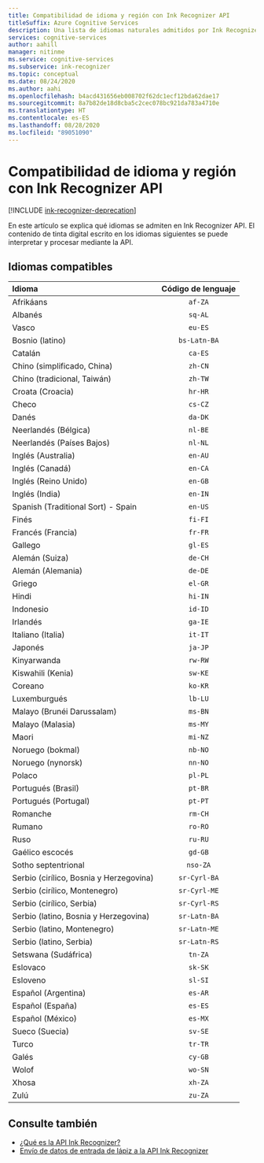 ```yaml
---
title: Compatibilidad de idioma y región con Ink Recognizer API
titleSuffix: Azure Cognitive Services
description: Una lista de idiomas naturales admitidos por Ink Recognizer API.
services: cognitive-services
author: aahill
manager: nitinme
ms.service: cognitive-services
ms.subservice: ink-recognizer
ms.topic: conceptual
ms.date: 08/24/2020
ms.author: aahi
ms.openlocfilehash: b4acd431656eb008702f62dc1ecf12bda62dae17
ms.sourcegitcommit: 8a7b82de18d8cba5c2cec078bc921da783a4710e
ms.translationtype: HT
ms.contentlocale: es-ES
ms.lasthandoff: 08/28/2020
ms.locfileid: "89051090"
---
```

# <a name="language-and-region-support-for-the-ink-recognizer-api"></a>Compatibilidad de idioma y región con Ink Recognizer API

[!INCLUDE [ink-recognizer-deprecation](includes/deprecation-note.md)]

En este artículo se explica qué idiomas se admiten en Ink Recognizer API. El contenido de tinta digital escrito en los idiomas siguientes se puede interpretar y procesar mediante la API.

## <a name="supported-languages"></a>Idiomas compatibles

| Idioma                                   | Código de lenguaje   |
|:-------------------------------------------|:---------------:|
| Afrikáans                                  |    `af-ZA`      |
| Albanés                                   |     `sq-AL`     |
| Vasco                                     |     `eu-ES`     |
| Bosnio (latino)                            | `bs-Latn-BA`    |
| Catalán                                    |     `ca-ES`     |
| Chino (simplificado, China)                |     `zh-CN`     |
| Chino (tradicional, Taiwán)              |     `zh-TW`     |
| Croata (Croacia)                         |     `hr-HR`     |
| Checo                                      |     `cs-CZ`     |
| Danés                                     |     `da-DK`     |
| Neerlandés (Bélgica)                            |     `nl-BE`     |
| Neerlandés (Países Bajos)                        |     `nl-NL`     |
| Inglés (Australia)                        |     `en-AU`     |
| Inglés (Canadá)                           |     `en-CA`     |
| Inglés (Reino Unido)                   |     `en-GB`     |
| Inglés (India)                            |     `en-IN`     |
| Spanish (Traditional Sort) - Spain                    |     `en-US`     |
| Finés                                    |     `fi-FI`     |
| Francés (Francia)                            |     `fr-FR`     |
| Gallego                                   |     `gl-ES`     |
| Alemán (Suiza)                      |     `de-CH`     |
| Alemán (Alemania)                           |     `de-DE`     |
| Griego                                      |     `el-GR`     |
| Hindi                                      |     `hi-IN`     |
| Indonesio                                 |     `id-ID`     |
| Irlandés                                      |     `ga-IE`     |
| Italiano (Italia)                            |     `it-IT`     |
| Japonés                                   |     `ja-JP`     |
| Kinyarwanda                                |     `rw-RW`     |
| Kiswahili (Kenia)                          |     `sw-KE`     |
| Coreano                                     |     `ko-KR`     |
| Luxemburgués                              |     `lb-LU`     |
| Malayo (Brunéi Darussalam)                  |     `ms-BN`     |
| Malayo (Malasia)                           |     `ms-MY`     |
| Maori                                      |     `mi-NZ`     |
| Noruego (bokmal)                         |     `nb-NO`     |
| Noruego (nynorsk)                        |     `nn-NO`     |
| Polaco                                     |     `pl-PL`     |
| Portugués (Brasil)                        |     `pt-BR`     |
| Portugués (Portugal)                      |     `pt-PT`     |
| Romanche                                    |     `rm-CH`     |
| Rumano                                   |     `ro-RO`     |
| Ruso                                    |     `ru-RU`     |
| Gaélico escocés                            |     `gd-GB`     |
| Sotho septentrional                           |    `nso-ZA`     |
| Serbio (cirílico, Bosnia y Herzegovina) |  `sr-Cyrl-BA`   |
| Serbio (cirílico, Montenegro)             |  `sr-Cyrl-ME`   |
| Serbio (cirílico, Serbia)                 |  `sr-Cyrl-RS`   |
| Serbio (latino, Bosnia y Herzegovina)    |  `sr-Latn-BA`   |
| Serbio (latino, Montenegro)                |  `sr-Latn-ME`   |
| Serbio (latino, Serbia)                    |  `sr-Latn-RS`   |
| Setswana (Sudáfrica)                    |     `tn-ZA`     |
| Eslovaco                                     |     `sk-SK`     |
| Esloveno                                  |     `sl-SI`     |
| Español (Argentina)                        |     `es-AR`     |
| Español (España)                            |     `es-ES`     |
| Español (México)                           |     `es-MX`     |
| Sueco (Suecia)                           |     `sv-SE`     |
| Turco                                    |     `tr-TR`     |
| Galés                                      |     `cy-GB`     |
| Wolof                                      |     `wo-SN`     |
| Xhosa                                      |     `xh-ZA`     |
| Zulú                                       |     `zu-ZA`     |

## <a name="see-also"></a>Consulte también

* [¿Qué es la API Ink Recognizer?](overview.md)
* [Envío de datos de entrada de lápiz a la API Ink Recognizer](concepts/send-ink-data.md)